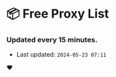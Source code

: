 # :package: Free Proxy List
### Updated every 15 minutes.

- Last updated: `2024-05-23 07:11`

:heart:
